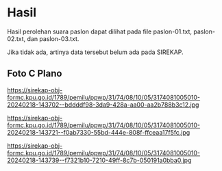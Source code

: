 # Hasil

Hasil perolehan suara paslon dapat dilihat pada file paslon-01.txt, paslon-02.txt, dan paslon-03.txt.

Jika tidak ada, artinya data tersebut belum ada pada SIREKAP.

## Foto C Plano

https://sirekap-obj-formc.kpu.go.id/1789/pemilu/ppwp/31/74/08/10/05/3174081005010-20240218-143702--bddddf98-3da9-428a-aa00-aa2b788b3c12.jpg

https://sirekap-obj-formc.kpu.go.id/1789/pemilu/ppwp/31/74/08/10/05/3174081005010-20240218-143721--f0ab7330-55bd-444e-808f-ffceaa17f5fc.jpg

https://sirekap-obj-formc.kpu.go.id/1789/pemilu/ppwp/31/74/08/10/05/3174081005010-20240218-143739--f7321b10-7210-49ff-8c7b-050191a0bba0.jpg

